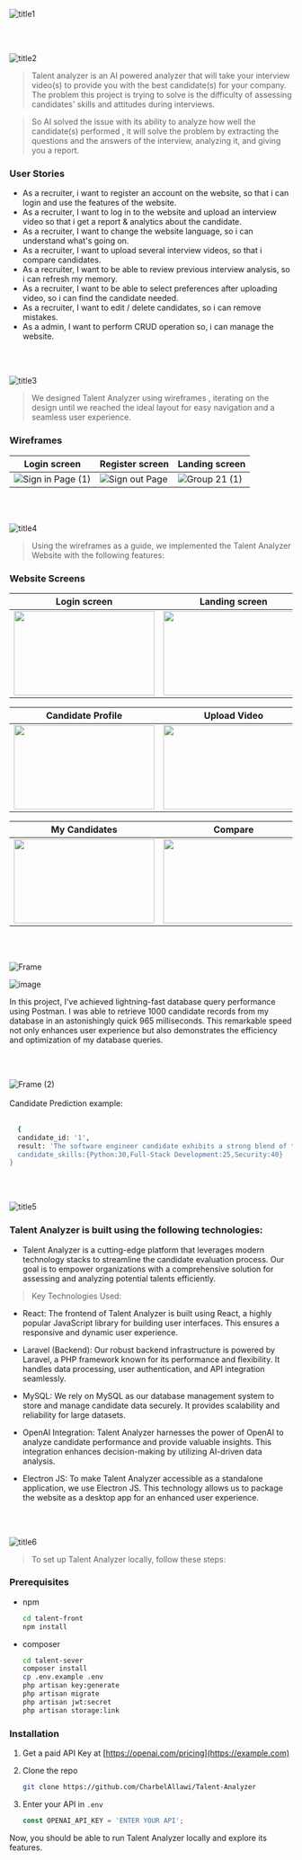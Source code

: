 




![title1](https://github.com/CharbelAllawi/Talent-Analyzer/assets/108435865/cc25e0db-4175-4655-b3ff-1e4d4f50e32e)

<br><br>

<!-- project philosophy -->
![title2](https://github.com/CharbelAllawi/Talent-Analyzer/assets/108435865/59a0d8b4-eef1-4ef5-a55e-b20641a40177)

> Talent analyzer is an AI powered analyzer that will take your interview video(s) to provide you with the best candidate(s) for your company. The problem this project is trying to solve is the difficulty of assessing candidates' skills and attitudes during interviews.

>So AI solved the issue with its ability to analyze how well the candidate(s) performed , it will solve the problem by extracting the questions and the answers of the interview, analyzing it, and giving you a report.

### User Stories
- As a recruiter, i want to register an account on the website, so that i can login and use the features of the website.
- As a recruiter, I want to log in to the website and upload an interview video so that i get a report & analytics about the candidate.
- As a recruiter, I want to change the website language, so i can understand what's going on.
- As a recruiter, I want to upload several interview videos, so that i compare candidates.
- As a recruiter, I want to be able to review previous interview analysis, so i can refresh my memory.
- As a recruiter, I want to be able to select preferences after uploading video, so i can find the candidate needed.
- As a recruiter, I want to edit / delete candidates, so i can remove mistakes.
- As a admin, I want to perform CRUD operation so, i can manage the website.


<br><br>

<!-- Prototyping -->
![title3](https://github.com/CharbelAllawi/Talent-Analyzer/assets/108435865/df41e4b4-083f-47ea-ac16-804bfae13d09)

> We designed Talent Analyzer using wireframes , iterating on the design until we reached the ideal layout for easy navigation and a seamless user experience.

### Wireframes
| Login screen  | Register screen |  Landing screen |
| ---| ---| ---|
|![Sign in Page (1)](https://github.com/CharbelAllawi/Talent-Analyzer/assets/108435865/d047c42c-02c5-4509-9860-ff6735dfd1df) |![Sign out Page](https://github.com/CharbelAllawi/Talent-Analyzer/assets/108435865/b9c186cf-3d35-40c5-8a61-17ebd4cff47c) |![Group 21 (1)](https://github.com/CharbelAllawi/Talent-Analyzer/assets/108435865/8243de63-a720-4474-ae68-ffdaaed9a82a)|


<br><br>

<!-- Implementation -->
![title4](https://github.com/CharbelAllawi/Talent-Analyzer/assets/108435865/9378b8ed-1fe3-450d-b028-8d650923fb00)

> Using the wireframes as a guide, we implemented the Talent Analyzer Website with the following features:

### Website Screens

| Login screen  | Landing screen | Loading screen |  Multi-Language screen | 
| ---| ---| ---| ---|
|<img src="https://github.com/CharbelAllawi/Talent-Analyzer/assets/108435865/fde7e938-5171-41a5-8174-b30957b59ea9" width="250" height="150">|<img src="https://github.com/CharbelAllawi/Talent-Analyzer/assets/108435865/5df811d9-e34a-4b48-9a52-305d034f6e79" width="250" height="150">|<img src="https://github.com/CharbelAllawi/Talent-Analyzer/assets/108435865/7a6eab61-5966-40a1-b3d2-8412a58704f2" width="250" height="150">|<img src="https://github.com/CharbelAllawi/Talent-Analyzer/assets/108435865/25afe2c5-80e0-4ba0-8c32-f498a206e15e" width="250" height="150">|

| Candidate Profile | Upload Video | Recruiter Preference | AI Result |
| ---| ---| ---| ---|
|<img src="https://github.com/CharbelAllawi/Talent-Analyzer/assets/108435865/18b83959-8650-4ba6-9fe8-3470d5e8e8e3" width="250" height="150">|<img src="https://github.com/CharbelAllawi/Talent-Analyzer/assets/108435865/d870d44a-a203-4867-8beb-5324c5437fe5" width="250" height="150">|<img src="https://github.com/CharbelAllawi/Talent-Analyzer/assets/108435865/c1a883d8-56c5-41af-821c-6c994618d9e5" width="250" height="150">|<img src="https://github.com/CharbelAllawi/Talent-Analyzer/assets/108435865/60a3482f-0d7a-4551-9da8-4d4b40f93c66" width="250" height="150">|

| My Candidates| Compare | Compare Result | Admin CRUD |
| ---| ---| ---| ---|
|<img src="https://github.com/CharbelAllawi/Talent-Analyzer/assets/108435865/9774d373-d8fc-4dd1-8d81-13f063ae27e0" width="250" height="150">|<img src="https://github.com/CharbelAllawi/Talent-Analyzer/assets/108435865/02930642-bc48-4340-afaf-3038caf7fa39" width="250" height="150">|<img src="https://github.com/CharbelAllawi/Talent-Analyzer/assets/108435865/0d6f860f-4b4c-49d0-97e8-adcf87bb974d" width="250" height="150">|<img src="https://github.com/CharbelAllawi/Talent-Analyzer/assets/108435865/94ee3df6-c9b0-4883-ab6c-14ce87d94a1d" width="250" height="150">|

<br><br>

<!-- Tech stack -->
![Frame](https://github.com/CharbelAllawi/Talent-Analyzer/assets/108435865/80212da1-a91f-4761-ad5a-44943166b025)



![image](https://github.com/CharbelAllawi/Talent-Analyzer/assets/108435865/3bcd2e7f-e68d-40d4-8b2b-90a40d3c50a7)

In this project, I've achieved lightning-fast database query performance using Postman. I was able to retrieve 1000 candidate records from my database in an astonishingly quick 965 milliseconds. This remarkable speed not only enhances user experience but also demonstrates the efficiency and optimization of my database queries.

<br><br>

![Frame (2)](https://github.com/CharbelAllawi/Talent-Analyzer/assets/108435865/f324021e-c0b4-41df-aba5-c3a184baba6a)
<br><br>
Candidate Prediction example: 
<br><br>
```sh 
  {
  candidate_id: '1',
  result: 'The software engineer candidate exhibits a strong blend of technical expertise and problem-solving skills. They have a robust background in software development, evident from their extensive experience with multiple programming languages, including Java, Python, and JavaScript. Their proficiency in these languages, combined with their familiarity with various development frameworks and tools, positions them as a versatile engineer capable of adapting to diverse project requirements.Furthermore, the candidate demonstrates a deep understanding of software architecture and design principles, showcasing their ability to craft efficient and scalable solutions. Their experience in working on cross-functional teams and collaborating with other developers, designers, and stakeholders highlights their excellent interpersonal and communication skills, crucial for successful project execution. The candidate's commitment to continuous learning and professional growth is evident through their participation in online courses, attending tech conferences, and staying updated with industry trends. This proactive approach to self-improvement aligns well with the ever-evolving nature of the software engineering field, ensuring their ability to remain adaptable and innovative in a rapidly changing environment.Overall, the software engineer candidate presents a compelling combination of technical prowess, collaborative aptitude, and a dedication to personal and professional development, making them a strong contender for any software engineering role.",
  candidate_skills:{Python:30,Full-Stack Development:25,Security:40}
}
```
<br><br>
<!-- Tech stack -->
![title5](https://github.com/CharbelAllawi/Talent-Analyzer/assets/108435865/3e53eac4-8846-41f2-902b-c7f5c57b7844)
###  Talent Analyzer is built using the following technologies:

- Talent Analyzer is a cutting-edge platform that leverages modern technology stacks to streamline the candidate evaluation process. Our goal is to empower organizations with a comprehensive solution for assessing and analyzing potential talents efficiently.


> Key Technologies Used:
- React: The frontend of Talent Analyzer is built using React, a highly popular JavaScript library for building user interfaces. This ensures a responsive and dynamic user experience.

- Laravel (Backend): Our robust backend infrastructure is powered by Laravel, a PHP framework known for its performance and flexibility. It handles data processing, user authentication, and API integration seamlessly.

- MySQL: We rely on MySQL as our database management system to store and manage candidate data securely. It provides scalability and reliability for large datasets.

- OpenAI Integration: Talent Analyzer harnesses the power of OpenAI to analyze candidate performance and provide valuable insights. This integration enhances decision-making by utilizing AI-driven data analysis.

- Electron JS: To make Talent Analyzer accessible as a standalone application, we use Electron JS. This technology allows us to package the website as a desktop app for an enhanced user experience.

<br><br>

<!-- How to run -->
![title6](https://github.com/CharbelAllawi/Talent-Analyzer/assets/108435865/d1ab7f4f-12eb-4010-bda3-34a1b5ebecca)

> To set up Talent Analyzer locally, follow these steps:

### Prerequisites


* npm
  ```sh
  cd talent-front
  npm install
  ```
* composer
  ```sh
  cd talent-sever    
  composer install
  cp .env.example .env
  php artisan key:generate
  php artisan migrate
  php artisan jwt:secret
  php artisan storage:link

  ```
### Installation



1. Get a paid API Key at [https://openai.com/pricing](https://example.com)
2. Clone the repo
   ```sh
   git clone https://github.com/CharbelAllawi/Talent-Analyzer
   ```

4. Enter your API in `.env`
   ```js
   const OPENAI_API_KEY = 'ENTER YOUR API';
   ```

Now, you should be able to run Talent Analyzer locally and explore its features.
